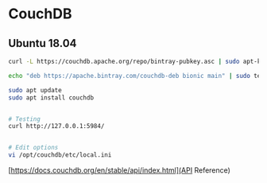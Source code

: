 # CouchDB

## Ubuntu 18.04
```bash
curl -L https://couchdb.apache.org/repo/bintray-pubkey.asc | sudo apt-key add -

echo "deb https://apache.bintray.com/couchdb-deb bionic main" | sudo tee -a /etc/apt/sources.list

sudo apt update
sudo apt install couchdb


# Testing
curl http://127.0.0.1:5984/


# Edit options
vi /opt/couchdb/etc/local.ini
```


[https://docs.couchdb.org/en/stable/api/index.html](API Reference)
